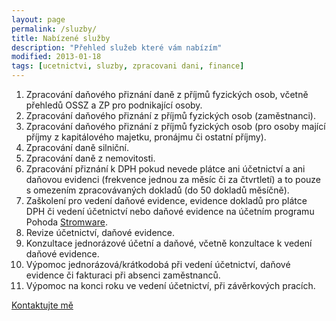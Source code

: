 ```yaml
---
layout: page
permalink: /sluzby/
title: Nabízené služby
description: "Přehled služeb které vám nabízím"
modified: 2013-01-18
tags: [ucetnictvi, sluzby, zpracovani dani, finance]
---
```


1. Zpracování daňového přiznání daně z příjmů fyzických osob, včetně přehledů OSSZ a ZP pro podnikající osoby.
2. Zpracování daňového přiznání z příjmů fyzických osob (zaměstnanci).
3. Zpracování daňového přiznání z příjmů fyzických osob (pro osoby mající příjmy z kapitálového majetku, pronájmu či ostatní příjmy).
4. Zpracování daně silniční.
5. Zpracování daně z nemovitosti.
6. Zpracování přiznání k DPH pokud nevede plátce ani účetnictví a ani daňovou evidenci (frekvence jednou za měsíc či za čtvrtletí) a to pouze s omezením zpracovávaných dokladů  (do 50 dokladů měsíčně).
7. Zaškolení pro vedení daňové evidence, evidence dokladů pro plátce DPH či vedení účetnictví nebo daňové evidence na účetním programu Pohoda [Stromware](http://www.stormware.cz/).
8. Revize účetnictví, daňové evidence.
9. Konzultace jednorázové účetní a daňové, včetně konzultace k vedení daňové evidence.
10. Výpomoc jednorázová/krátkodobá při vedení účetnictví, daňové evidence či fakturaci při absenci zaměstnanců.
11. Výpomoc na konci roku ve vedení účetnictví, při závěrkových pracích.


<div markdown="0"><a href="{{ site.url }}/kontakt/" class="btn">Kontaktujte mě</a></div>
